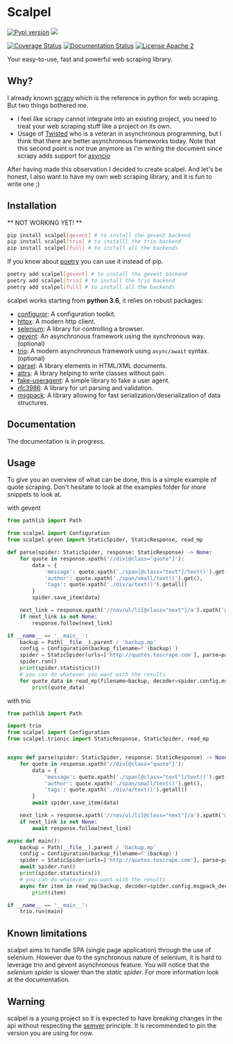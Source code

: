 # Scalpel

[![Pypi version](https://img.shields.io/pypi/v/scalpel.svg)](https://pypi.org/project/scalpel/)
![](https://github.com/lewoudar/actions-tutorial/workflows/CI/badge.svg)
<!--
[![Build Status](https://travis-ci.com/lewoudar/scalpel.svg?branch=master)](https://travis-ci.com/lewoudar/scalpel)
-->
[![Coverage Status](https://codecov.io/gh/lewoudar/scalpel/branch/master/graphs/badge.svg?branch=master)](https://codecov.io/gh/lewoudar/scalpel)
[![Documentation Status](https://readthedocs.org/projects/scalpel/badge/?version=latest)](https://scalpel.readthedocs.io/en/latest/?badge=latest)
[![License Apache 2](https://img.shields.io/hexpm/l/plug.svg)](http://www.apache.org/licenses/LICENSE-2.0)

Your easy-to-use, fast and powerful web scraping library.

## Why?

I already known [scrapy](https://docs.scrapy.org/en/latest/) which is the reference in python for web scraping. But
two things bothered me.
- I feel like scrapy cannot integrate into an existing project, you need to treat your web scraping stuff like a project
on its own.
- Usage of [Twisted](https://twistedmatrix.com/trac/) who is a veteran in asynchronous programming, but I think
 that there are better asynchronous frameworks today. Note that this second point is not true anymore as I'm writing
 the document since scrapy adds support for [asyncio](https://docs.scrapy.org/en/latest/topics/asyncio.html)
 
 After having made this observation I decided to create scalpel. And let's be honest, I also want to have my own web
 scraping library, and it is fun to write one ;)
 

## Installation
 
** NOT WORKING YET! **
 
```bash
pip install scalpel[gevent] # to install the gevent backend
pip install scalpel[trio] # to installl the trio backend
pip install scalpel[full] # to install all the backends
```

If you know about [poetry](https://python-poetry.org/) you can use it instead of pip.

```bash
poetry add scalpel[gevent] # to install the gevent backend
poetry add scalpel[trio] # to install the trio backend
poetry add scalpel[full] # to install all the backends
```

scalpel works starting from **python 3.6**, it relies on robust packages:
- [configuror](https://configuror.readthedocs.io/en/latest/): A configuration toolkit. 
- [httpx](https://www.python-httpx.org/): A modern http client.
- [selenium](https://pypi.org/project/selenium/): A library for controlling a browser.
- [gevent](http://www.gevent.org/): An asynchronous framework using the synchronous way. (optional)
- [trio](https://trio.readthedocs.io/en/stable/): A modern asynchronous framework using `async/await` syntax. (optional)
- [parsel](https://parsel.readthedocs.io/): A library elements in HTML/XML documents.
- [attrs](https://www.attrs.org/en/stable/): A library helping to write classes without pain.
- [fake-useragent](https://pypi.org/project/fake-useragent/): A simple library to fake a user agent.
- [rfc3986](https://rfc3986.readthedocs.io/en/latest/): A library for url parsing and validation.
- [msgpack](https://pypi.org/project/msgpack/): A library allowing for fast serialization/deserialization of data
structures.

## Documentation

The documentation is in progress.


## Usage

To give you an overview of what can be done, this is a simple example of quote scraping. Don't hesitate to look at the
examples folder for more snippets to look at.

with gevent

```python
from pathlib import Path

from scalpel import Configuration
from scalpel.green import StaticSpider, StaticResponse, read_mp

def parse(spider: StaticSpider, response: StaticResponse) -> None:
    for quote in response.xpath('//div[@class="quote"]'):
        data = {
            'message': quote.xpath('./span[@class="text"]/text()').get(),
            'author': quote.xpath('./span/small/text()').get(),
            'tags': quote.xpath('./div/a/text()').getall()
        }
        spider.save_item(data)

    next_link = response.xpath('//nav/ul/li[@class="next"]/a').xpath('@href').get()
    if next_link is not None:
        response.follow(next_link)

if __name__ == '__main__':
    backup = Path(__file__).parent / 'backup.mp'
    config = Configuration(backup_filename=f'{backup}')
    spider = StaticSpider(urls=['http://quotes.toscrape.com'], parse=parse, config=config)
    spider.run()
    print(spider.statistics())
    # you can do whatever you want with the results
    for quote_data in read_mp(filename=backup, decoder=spider.config.msgpack_decoder):
        print(quote_data)
```

with trio

```python
from pathlib import Path

import trio
from scalpel import Configuration
from scalpel.trionic import StaticResponse, StaticSpider, read_mp


async def parse(spider: StaticSpider, response: StaticResponse) -> None:
    for quote in response.xpath('//div[@class="quote"]'):
        data = {
            'message': quote.xpath('./span[@class="text"]/text()').get(),
            'author': quote.xpath('./span/small/text()').get(),
            'tags': quote.xpath('./div/a/text()').getall()
        }
        await spider.save_item(data)

    next_link = response.xpath('//nav/ul/li[@class="next"]/a').xpath('@href').get()
    if next_link is not None:
        await response.follow(next_link)

async def main():
    backup = Path(__file__).parent / 'backup.mp'
    config = Configuration(backup_filename=f'{backup}')
    spider = StaticSpider(urls=['http://quotes.toscrape.com'], parse=parse, config=config)
    await spider.run()
    print(spider.statistics())
    # you can do whatever you want with the results
    async for item in read_mp(backup, decoder=spider.config.msgpack_decoder):
        print(item)

if __name__ == '__main__':
    trio.run(main)
```

## Known limitations

scalpel aims to handle SPA (single page application) through the use of selenium. However due to the synchronous nature
of selenium, it is hard to leverage trio and gevent asynchronous feature. You will notice that the *selenium spider* is
slower than the *static spider*. For more information look at the documentation.

## Warning

scalpel is a young project so it is expected to have breaking changes in the api without respecting the 
[semver](https://semver.org/) principle. It is recommended to pin the version you are using for now.